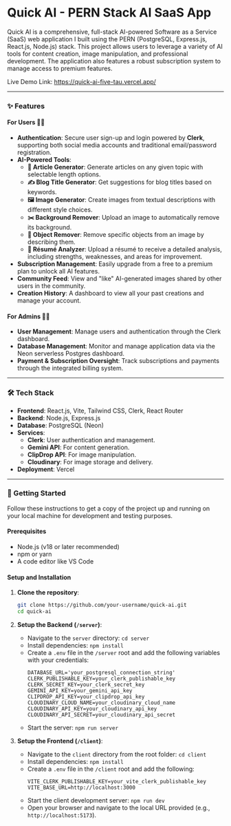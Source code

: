 # Quick AI - PERN Stack AI SaaS App

Quick AI is a comprehensive, full-stack AI-powered Software as a Service (SaaS) web application I built using the PERN (PostgreSQL, Express.js, React.js, Node.js) stack. This project allows users to leverage a variety of AI tools for content creation, image manipulation, and professional development. The application also features a robust subscription system to manage access to premium features.

Live Demo Link: https://quick-ai-five-tau.vercel.app/

-----

### ✨ Features

#### For Users 🙋‍♂️

  * **Authentication**: Secure user sign-up and login powered by **Clerk**, supporting both social media accounts and traditional email/password registration.
  * **AI-Powered Tools**:
      * **📝 Article Generator**: Generate articles on any given topic with selectable length options.
      * **✍️ Blog Title Generator**: Get suggestions for blog titles based on keywords.
      * **🖼️ Image Generator**: Create images from textual descriptions with different style choices.
      * **✂️ Background Remover**: Upload an image to automatically remove its background.
      * **🚫 Object Remover**: Remove specific objects from an image by describing them.
      * **📄 Résumé Analyzer**: Upload a résumé to receive a detailed analysis, including strengths, weaknesses, and areas for improvement.
  * **Subscription Management**: Easily upgrade from a free to a premium plan to unlock all AI features.
  * **Community Feed**: View and "like" AI-generated images shared by other users in the community.
  * **Creation History**: A dashboard to view all your past creations and manage your account.

#### For Admins 👨‍💻

  * **User Management**: Manage users and authentication through the Clerk dashboard.
  * **Database Management**: Monitor and manage application data via the Neon serverless Postgres dashboard.
  * **Payment & Subscription Oversight**: Track subscriptions and payments through the integrated billing system.

-----

### 🛠️ Tech Stack

  * **Frontend**: React.js, Vite, Tailwind CSS, Clerk, React Router
  * **Backend**: Node.js, Express.js
  * **Database**: PostgreSQL (Neon)
  * **Services**:
      * **Clerk**: User authentication and management.
      * **Gemini API**: For content generation.
      * **ClipDrop API**: For image manipulation.
      * **Cloudinary**: For image storage and delivery.
  * **Deployment**: Vercel

-----

### 🚀 Getting Started

Follow these instructions to get a copy of the project up and running on your local machine for development and testing purposes.

#### Prerequisites

  * Node.js (v18 or later recommended)
  * npm or yarn
  * A code editor like VS Code

#### Setup and Installation

1.  **Clone the repository**:

    ```bash
    git clone https://github.com/your-username/quick-ai.git
    cd quick-ai
    ```

2.  **Setup the Backend (`/server`)**:

      * Navigate to the `server` directory: `cd server`
      * Install dependencies: `npm install`
      * Create a `.env` file in the `/server` root and add the following variables with your credentials:
        ```env
        DATABASE_URL='your_postgresql_connection_string'
        CLERK_PUBLISHABLE_KEY=your_clerk_publishable_key
        CLERK_SECRET_KEY=your_clerk_secret_key
        GEMINI_API_KEY=your_gemini_api_key
        CLIPDROP_API_KEY=your_clipdrop_api_key
        CLOUDINARY_CLOUD_NAME=your_cloudinary_cloud_name
        CLOUDINARY_API_KEY=your_cloudinary_api_key
        CLOUDINARY_API_SECRET=your_cloudinary_api_secret
        ```
      * Start the server: `npm run server`

3.  **Setup the Frontend (`/client`)**:

      * Navigate to the `client` directory from the root folder: `cd client`
      * Install dependencies: `npm install`
      * Create a `.env` file in the `/client` root and add the following:
        ```env
        VITE_CLERK_PUBLISHABLE_KEY=your_vite_clerk_publishable_key
        VITE_BASE_URL=http://localhost:3000
        ```
      * Start the client development server: `npm run dev`
      * Open your browser and navigate to the local URL provided (e.g., `http://localhost:5173`).
